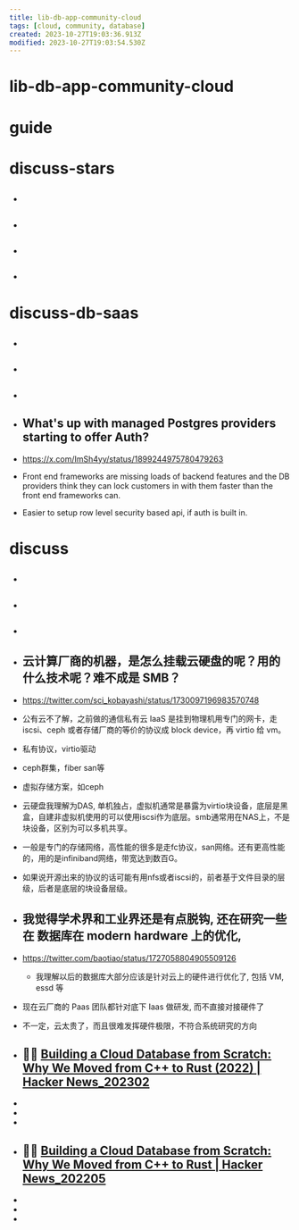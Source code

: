 ```yaml
---
title: lib-db-app-community-cloud
tags: [cloud, community, database]
created: 2023-10-27T19:03:36.913Z
modified: 2023-10-27T19:03:54.530Z
---
```


# lib-db-app-community-cloud

# guide

# discuss-stars
- ## 

- ## 

- ## 

- ## 
# discuss-db-saas
- ## 

- ## 

- ## 

- ## What's up with managed Postgres providers starting to offer Auth?
- https://x.com/ImSh4yy/status/1899244975780479263
- Front end frameworks are missing loads of backend features and the DB providers think they can lock customers in with them faster than the front end frameworks can.

- Easier to setup row level security based api, if auth is built in.
# discuss
- ## 

- ## 

- ## 

- ## 云计算厂商的机器，是怎么挂载云硬盘的呢？用的什么技术呢？难不成是 SMB？
- https://twitter.com/sci_kobayashi/status/1730097196983570748
- 公有云不了解，之前做的通信私有云 IaaS 是挂到物理机用专门的网卡，走 iscsi、ceph 或者存储厂商的等价的协议成 block device，再 virtio 给 vm。
- 私有协议，virtio驱动
- ceph群集，fiber san等
- 虚拟存储方案，如ceph
- 云硬盘我理解为DAS, 单机独占，虚拟机通常是暴露为virtio块设备，底层是黑盒，自建非虚拟机使用的可以使用iscsi作为底层。smb通常用在NAS上，不是块设备，区别为可以多机共享。
- 一般是专门的存储网络，高性能的很多是走fc协议，san网络。还有更高性能的，用的是infiniband网络，带宽达到数百G。
- 如果说开源出来的协议的话可能有用nfs或者iscsi的，前者基于文件目录的层级，后者是底层的块设备层级。

- ## 我觉得学术界和工业界还是有点脱钩, 还在研究一些在 数据库在 modern hardware 上的优化, 
- https://twitter.com/baotiao/status/1727058804905509126
  - 我理解以后的数据库大部分应该是针对云上的硬件进行优化了, 包括 VM, essd 等
- 现在云厂商的 Paas 团队都针对底下 Iaas 做研发, 而不直接对接硬件了
- 不一定，云太贵了，而且很难发挥硬件极限，不符合系统研究的方向

- ## 🦀🔥 [Building a Cloud Database from Scratch: Why We Moved from C++ to Rust (2022) | Hacker News_202302](https://news.ycombinator.com/item?id=34737626)
- 
- 
- 

- ## 🦀🔥 [Building a Cloud Database from Scratch: Why We Moved from C++ to Rust | Hacker News_202205](https://news.ycombinator.com/item?id=31535158)
- 
- 
- 
